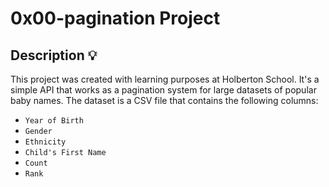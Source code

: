 # 0x00-pagination Project

## Description :bulb:
This project was created with learning purposes at Holberton School.
It's a simple API that works as a pagination system for large datasets of popular baby names.
The dataset is a CSV file that contains the following columns:
- `Year of Birth`
- `Gender`
- `Ethnicity`
- `Child's First Name`
- `Count`
- `Rank`
